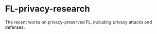 # FL-privacy-research
The recent works on privacy-preserved FL, including privacy attacks and defenses. 
